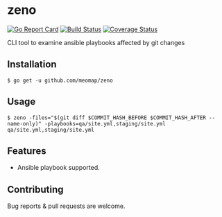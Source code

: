 # zeno
[![Go Report Card](https://goreportcard.com/badge/github.com/meomap/zeno)](https://goreportcard.com/report/github.com/meomap/zeno) [![Build Status](https://travis-ci.org/meomap/zeno.svg?branch=master)](https://travis-ci.org/meomap/zeno) [![Coverage Status](https://coveralls.io/repos/github/meomap/zeno/badge.svg?branch=master)](https://coveralls.io/github/meomap/zeno?branch=master)

CLI tool to examine ansible playbooks affected by git changes

## Installation
```
$ go get -u github.com/meomap/zeno
```
## Usage
```
$ zeno -files="$(git diff $COMMIT_HASH_BEFORE $COMMIT_HASH_AFTER --name-only)" -playbooks=qa/site.yml,staging/site.yml
qa/site.yml,staging/site.yml
```
## Features

- Ansible playbook supported.

## Contributing

Bug reports & pull requests are welcome.
